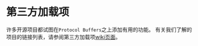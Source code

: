 # 第三方加载项

许多开源项目都试图在`Protocol Buffers`之上添加有用的功能。 有关我们了解的项目的链接列表，请参阅第三方加载项[wiki页面](https://github.com/protocolbuffers/protobuf/blob/master/docs/third_party.md)。
